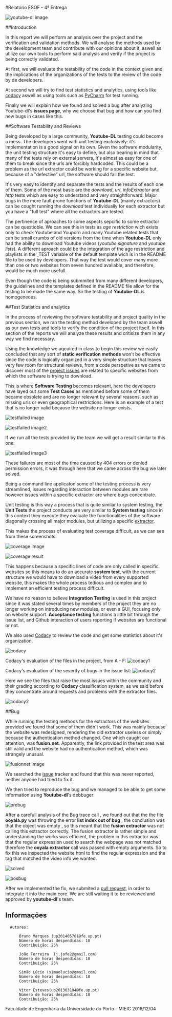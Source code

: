 #Relatório ESOF - 4ª Entrega

![youtube-dl image](https://github.com/atomicscale/youtube-dl/blob/master/ESOF-Docs/images1/youtube-dl.jpg)

##Introduction

  In this report we will perform an analysis over the project and the verification and validation methods. We will analyse the methods used by the development team and contribute with our opinions about it, aswell as utilize our own tools to perform said analysis and verify if the project is being correctly validated.
  
  At first, we will evaluate the testability of the code in the context given and the implications of the organizations of the tests to the review of the code by de developers.
  
  At second we will try to find test statistics and analytics, using tools like [codacy](https://www.codacy.com/) aswell as using tools such as [PyCharm](https://www.jetbrains.com/pycharm/) for test running. 
  
  Finally we will explain how we found and solved a bug after analyzing Youtube-dl's **issues page**, why we choose that bug and how can you find new bugs in cases like this.

##Software Testability and Reviews

Being developed by a large community, **Youtube-DL** testing could become a mess. The developers went with unit testing exclusively: it's implementation is a good signal on its own. Given the software modularity, the unit testing structure it's easy to define, but also bearing in mind that many of the tests rely on external servers, it's almost as easy for one of them to break since the urls are forcibly hardcoded. This could be a problem as the url extractor could be working for a specific website but, because of a "defective" url, the software should fail the test.

It's very easy to identify and separate the tests and the results of each one of them. Some of the most basic are the _download_, _url_, _infoExtractor_ and _http_ tests which are easy to understand and very straightforward. Major bugs in the more fault prone functions of **Youtube-DL** (mainly extractors) can be cought running the _download_ test individually for each extractor but you have a "full test" where all the extractors are tested.

The pertinence of aproaches to some aspects sepcific to some extractor can be questioble. We can see this in tests as _age restriction_ wich exists only to check Youtube and Youporn and many Youtube related tests that can be small crumbs of old versions from the time when **Youtube-DL** only had the ability to download Youtube videos (_youtube signature_ and _youtube lists_). A different aproach could be the integration of the age restriction and playlists in the \_TEST variable of the default template wich is in the README file to be used by developers. That way the test would cover many more than one or two websites from seven hundred avaliable, and therefore, would be much more usefull.

Even though the code is being submmited from many different developers, the guidelines and the templates defined in the README file allow for the testing to be made the same way. So the testing of **Youtube-DL** is homogeneous.
  
##Test Statistics and analytics

 In the process of reviewing the software testability and project quality in the previous section, we ran the testing method developed by the team aswell as our own tests and tools to verify the condition of the project itself. In this section of the reports we will analyze these results and critisize them in any way we find necessary.
  
  Using the knowledge we aqcuired in class to begin this review we easily concluded that any sort of **static verification methods** won't be effective since the code is logically organized in a very simple structure that leaves very few room for structural reviews, from a code perspetive as we came to discover most of the [project issues](https://github.com/rg3/youtube-dl/issues) are related to specific websites from which the software is trying to download.
  
  This is where **Software Testing** becomes relevant, here the developers have layed out some **Test Cases** as mentioned before
some of them became obsolete and are no longer relevant by several reasons, such as missing urls or even geographical restrictions. Here is an example of a test that is no longer valid because the website no longer exists.

![testfailed image](https://github.com/atomicscale/youtube-dl/blob/master/ESOF-Docs/images4/file1.png)

![testfailed image2](https://github.com/atomicscale/youtube-dl/blob/master/ESOF-Docs/images4/file2.png)

If we run all the tests provided by the team we will get a result similar to this one:

![testfailed image3](https://github.com/atomicscale/youtube-dl/blob/master/ESOF-Docs/images4/testfailed.jpg)

These failures are most of the time caused by 404 errors or denied permission errors, it was through here that we came across the bug we later solved.

Being a command line applicaton some of the testing process is very streamlined, issues regarding interaction between modules are rare however issues within a specific extractor are where bugs concentrate.

Unit testing is this way a process that is quite similar to system testing, the **Unit Tests** the project conducts are very similar to **System testing** since in this context  they execute they evaluate the functionalities of the software diagonally crossing all major modules, but utilizing a specific [extractor](https://github.com/atomicscale/youtube-dl/tree/master/youtube_dl/extractor).

This makes the process of evaluating test coverage difficult, as we can see from these screenshots:
	
![coverage image](https://github.com/atomicscale/youtube-dl/blob/master/ESOF-Docs/images4/pre-coverage.png)

![coverage result](https://github.com/atomicscale/youtube-dl/blob/master/ESOF-Docs/images4/pos-final-coverage.png)

This happens because a specific lines of code are only called in specific websites so this means to do an accurate **system test**, with the current structure we would have to download a video from every supported website, this makes the whole process tedious and complex and to implement an efficient testing process difficult.

We have no reason to believe **Integration Testing** is used in this project since it was stated several times by members of the project they are no longer working on introducing new modules, or even a GUI, focusing only on website support.
**Acceptance testing** functions a little bit through the issue list, and Github interaction of users reporting if websites are functional or not.

We also used [Codacy](https://www.codacy.com/) to review the code and get some statistics about it's organization.

 ![codacy](https://github.com/atomicscale/youtube-dl/blob/master/ESOF-Docs/images4/codicy.png)
 
 
 
 Codacy's evaluation of the files in the project, from A - F:
 ![codacy1](https://github.com/atomicscale/youtube-dl/blob/master/ESOF-Docs/images4/project_quality.png)
 
 Codacy's evaluation of the severity of bugs in the issue list:
 ![codacy2](https://github.com/atomicscale/youtube-dl/blob/master/ESOF-Docs/images4/severity.png)
  
 Here we see the files that raise the most issues within the community and their grading according to **Codacy** classification system, as we said before they concentrate around requests and problems with the extractor files.
 
 ![codacy2](https://github.com/atomicscale/youtube-dl/blob/master/ESOF-Docs/images4/issueslist.jpg)
    
##Bug
  
  While running the testing methods for the extractors of the websites provided we found that some of them didn't work. This was mainly because the website was redesigned, rendering the old extractor useless or simply because the authentication method changed. One which caught our attention, was **fusion.net**. Apparently, the link provided in the test area was still valid and the website had no authentication method, which was strangely unusual.
  
  ![fusionnet image](https://github.com/atomicscale/youtube-dl/blob/master/ESOF-Docs/images4/Fusion-website.png)
  
  We searched the [issue](https://github.com/rg3/youtube-dl/issues?utf8=%E2%9C%93&q=fusion) tracker and found that this was never reported, neither anyone had tried to fix it.
  
  We then tried to reproduce the bug and we managed to be able to get some information using **Youtube-dl**'s debbuger:
  
  ![prebug](https://github.com/atomicscale/youtube-dl/blob/master/ESOF-Docs/images4/pre-bug.png)
 
 After a carefull analysis of the Bug trace call , we found out that the the file **ooyala.py** was throwing the error  **list index out of bug** , the conclusion was that the object was empty , so this meant that the **fusion extractor** was not calling this extractor correctly.
 The fusion extractor is rather simple and understanding the works was efficient, the problem in this extractor was that the regular expression used to search the webpage was not matched therefore the **ooyala extractor** call was passed with empty arguments.
 So to fix this we inspected the website html to find the regular expression and the tag that matched the video info we wanted.
  
  ![solved](https://github.com/atomicscale/youtube-dl/blob/master/ESOF-Docs/images4/pos-fix.png)
  
  ![posbug](https://github.com/atomicscale/youtube-dl/blob/master/ESOF-Docs/images4/after-bug-fix.png)
  
  After we implemented the fix, we submited a [pull request](https://github.com/rg3/youtube-dl/pull/11364), in order to integrate it into the main core. We are still waiting it to be reviewed and approved by **youtube-dl**'s team.

## Informações
    
    
      Autores:
      
          Bruno Marques (up201405781@fe.up.pt)
          Número de horas despendidas: 10
          Contribuição: 25%
          
          João Ferreira  (j.jofe2@gmail.com)
          Número de horas despendidas: 10
          Contribuição: 25%
          
          Simão Lúcio (simaolucio@gmail.com)
          Número de horas despendidas: 10
          Contribuição: 25%
          
          Vitor Esteves(up201303104@fe.up.pt)
          Número de horas despendidas: 10
          Contribuição: 25%
          
          
Faculdade de Engenharia da Universidade do Porto - MIEIC
2016/12/04
